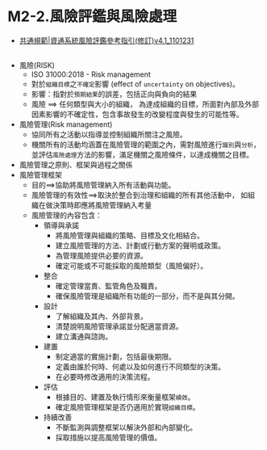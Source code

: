 # M2-2.風險評鑑與風險處理
- [共通規範|資通系統風險評鑑參考指引(修訂)v4.1_1101231](https://www.nics.nat.gov.tw/CommonSpecification?lang=zh)


## 
- 風險(RISK)
  - ISO 31000:2018 - Risk management 
  - 對於`組織目標`之`不確定`影響 (effect of `uncertainty` on objectives)。 
  - 影響：指對於`預期結果`的誤差，包括正向與負向的結果
  - 風險 ==> 任何類型與大小的組織， 為達成組織的目標，所面對內部及外部因素影響的不確定性，包含事故發生的改變程度與發生的可能性等。
- 風險管理(Risk management) 
  - 協同所有之活動以指導並控制組織所關注之風險。
  - 機關所有的活動均涵蓋在風險管理的範圍之內，需對風險進行`識別`與`分析`，並評估`風險處理`方法的影響，滿足機關之風險條件，以達成機關之目標。
- 風險管理之原則、框架與過程之關係
- 風險管理框架
  - 目的==>協助將風險管理納入所有活動與功能。
  - 風險管理的有效性==>取決於整合到治理和組織的所有其他活動中， 如組織在做決策時即應將風險管理納入考量
  - 風險管理的內容包含：
    - 領導與承諾
      - 將風險管理與組織的策略、目標及文化相結合。
      - 建立風險管理的方法、計劃或行動方案的聲明或政策。
      - 為管理風險提供必要的資源。
      - 確定可能或不可能採取的風險類型（風險偏好）。
    - 整合
      - 確定管理當責、監管角色及職責。
      - 確保風險管理是組織所有功能的一部分，而不是與其分開。
    - 設計
      - 了解組織及其內、外部背景。
      - 清楚說明風險管理承諾並分配適當資源。
      - 建立溝通與諮詢。
    - 建置
      - 制定適當的實施計劃，包括最後期限。
      - 定義由誰於何時、何處以及如何進行不同類型的決策。
      - 在必要時修改適用的決策流程。
    - 評估
      - 根據目的、建置及執行情形來衡量框架`績效`。
      - 確定風險管理框架是否仍適用於實現`組織目標`。
    - 持續改善
      - 不斷監測與調整框架以解決外部和內部變化。
      - 採取措施以提高風險管理的價值。  
